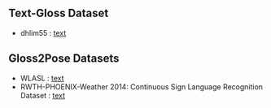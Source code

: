 ## Text-Gloss Dataset
 - dhlim55 : [text](https://huggingface.co/datasets/dhlim55/text-gloss)

## Gloss2Pose Datasets
 - WLASL : [text](https://www.kaggle.com/datasets/risangbaskoro/wlasl-processed?resource=download)
 - RWTH-PHOENIX-Weather 2014: Continuous Sign Language Recognition Dataset : [text](https://www-i6.informatik.rwth-aachen.de/~koller/RWTH-PHOENIX/)
